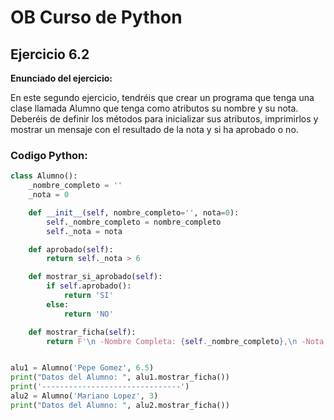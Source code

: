 # OB Curso de Python
## Ejercicio 6.2
**Enunciado del ejercicio:**

En este segundo ejercicio, tendréis que crear un programa que tenga una clase llamada Alumno que tenga como atributos 
su nombre y su nota. Deberéis de definir los métodos para inicializar sus atributos, imprimirlos y mostrar un mensaje 
con el resultado de la nota y si ha aprobado o no.

### Codigo Python:

```python
class Alumno():
    _nombre_completo = ''
    _nota = 0

    def __init__(self, nombre_completo='', nota=0):
        self._nombre_completo = nombre_completo
        self._nota = nota

    def aprobado(self):
        return self._nota > 6

    def mostrar_si_aprobado(self):
        if self.aprobado():
            return 'SI'
        else:
            return 'NO'

    def mostrar_ficha(self):
        return F'\n -Nombre Completa: {self._nombre_completo},\n -Nota: {self._nota},\n -¿Aprobado?: {self.mostrar_si_aprobado()}'


alu1 = Alumno('Pepe Gomez', 6.5)
print("Datos del Alumno: ", alu1.mostrar_ficha())
print('-------------------------------')
alu2 = Alumno('Mariano Lopez', 3)
print("Datos del Alumno: ", alu2.mostrar_ficha())
```
